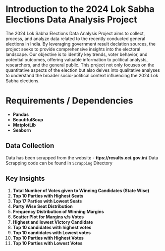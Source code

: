 
# Introduction to the 2024 Lok Sabha Elections Data Analysis Project

The 2024 Lok Sabha Elections Data Analysis Project aims to collect, process, and analyze data related to the recently conducted general elections in India. By leveraging government result declation sources, the project seeks to provide comprehensive insights into the electoral landscape. Our objective is to identify key trends, voter behavior, and potential outcomes, offering valuable information to political analysts, researchers, and the general public. This project not only focuses on the quantitative aspects of the election but also delves into qualitative analyses to understand the broader socio-political context influencing the 2024 Lok Sabha elections.


# Requirements / Dependencies

- **Pandas**
- **BeautifulSoup**
- **MatplotLib**
- **Seaborn**

## Data Collection
Data has been scrapped from the website - **ttps://results.eci.gov.in/**
Data Scrapping code can be found in `Scrapping` Directory


## Key Insights

1. **Total Number of Votes given to Winning Candidates (State Wise)**
2. **Top 10 Parties with Highest Seats**
3. **Top 17 Parties with Lowest Seats**
4. **Party Wise Seat Distribution**
5. **Frequency Distribution of Winning Margins**
6. **Scatter Plot for Margins v/s Votes**
7. **Highest and lowest Victory Candidate**
8. **Top 10 candidates with highest votes**
9. **Top 10 candidates with Lowest votes**
10. **Top 10 Parties with Highest Votes**
11. **Top 10 Parties with Lowest Votes**

